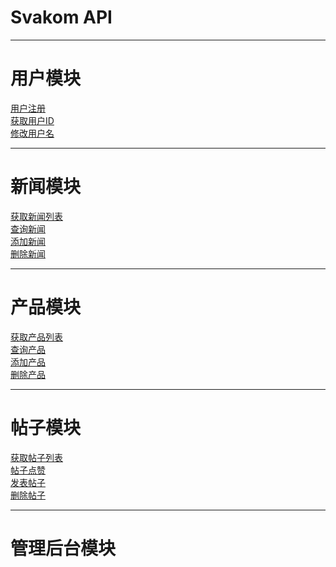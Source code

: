 # Svakom API
---
# 用户模块
[用户注册]()    
[获取用户ID]()    
[修改用户名]()    

---
# 新闻模块
[获取新闻列表](https://github.com/jovan-liu/jovan-liu.github.io/tree/master/news/news-list.md)    
[查询新闻](https://github.com/jovan-liu/jovan-liu.github.io/tree/master/news/news-get.md)    
[添加新闻](https://github.com/jovan-liu/jovan-liu.github.io/tree/master/news/news-save.md)    
[删除新闻](https://github.com/jovan-liu/jovan-liu.github.io/tree/master/news/news-delete.md)    

---
# 产品模块
[获取产品列表](https://github.com/jovan-liu/jovan-liu.github.io/tree/master/item/item-list.md)    
[查询产品](https://github.com/jovan-liu/jovan-liu.github.io/tree/master/item/item-get.md)  
[添加产品](https://github.com/jovan-liu/jovan-liu.github.io/tree/master/item/item-save.md)    
[删除产品](https://github.com/jovan-liu/jovan-liu.github.io/tree/master/item/item-delete.md)  

---
# 帖子模块
[获取帖子列表](https://github.com/jovan-liu/jovan-liu.github.io/blob/master/psot/post-list.md)    
[帖子点赞](https://github.com/jovan-liu/jovan-liu.github.io/blob/master/psot/post-like.md)    
[发表帖子](https://github.com/jovan-liu/jovan-liu.github.io/blob/master/psot/post-save.md)    
[删除帖子](https://github.com/jovan-liu/jovan-liu.github.io/blob/master/psot/post-delete.md)  

---
# 管理后台模块

